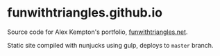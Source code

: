 # funwithtriangles.github.io
Source code for Alex Kempton's portfolio, [funwithtriangles.net][1].

Static site compiled with nunjucks using gulp, deploys to `master` branch.

[1]: http://funwithtriangles.net
